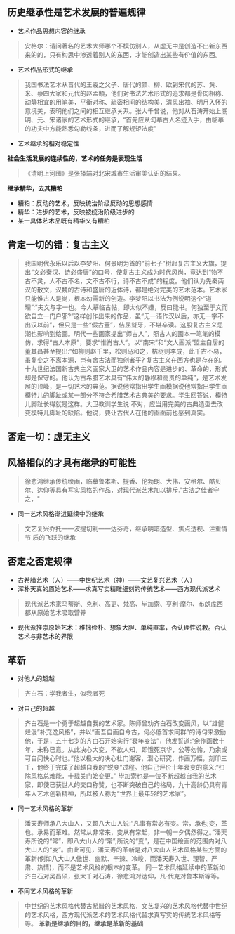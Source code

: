 ## 历史继承性是艺术发展的普遍规律
- 艺术作品思想内容的继承
> 安格尔：请问著名的艺术大师哪个不模仿别人，从虚无中是创造不出新东西来的的，只有构思中渗透着别人的东西，才能创造出某些有价值的东西。
- 艺术作品形式的继承
> 我国书法艺术从晋代的王羲之父子、唐代的颜、柳、欧到宋代的苏、黄、米、蔡四大家和元代的赵孟頫，他们对书法艺术形式的追求都是骨肉相称、动静相宜的用笔美，平衡对称、疏密相间的结构美，清风出袖、明月入怀的意境美，表明他们之间的相互继承关系。张大千曾说，他对从石涛开始上溯明、元、宋诸家的艺术形式的继承，“首先应从勾摹古人名迹入手，由临摹的功夫中方能熟悉勾勒线条，进而了解规矩法度”
- 艺术继承的相对稳定性

**社会生活发展的连续性的，艺术的任务是表现生活**
>《清明上河图》是张择端对北宋城市生活审美认识的结果。

**继承精华，去其糟粕**
- 糟粕：反动的艺术，反映统治阶级反动的思想感情
- 精华：进步的艺术，反映被统治阶级进步的
- 某一具体艺术品既有精华又有糟粕

## 肯定一切的错：复古主义
> 我国明代永乐以后以李梦阳、何景明为首的“前七子”树起复古主义大旗，提出“文必秦汉、诗必盛唐”的口号，使复古主义成为时代风尚，竟达到“物不古不灵，人不古不名，文不古不行，诗不古不成”的程度。他们认为先秦两汉的散文，汉魏的古诗和盛唐的近体诗，都是绝对完美的艺术范本。艺术家只能惟古人是尚，根本勿需新的创造。李梦阳以书法为例说明这个“道理”:“夫文与字一也。今人摹临古帖，即太似不嫌，反曰能书。何独至于文而欲自立一门户邪?”这样创作出来的作品，虽“无一语作汉以后，亦无一字不出汉以前”，但只是一些“假古董”，佶屈聱牙，不堪卒读。这股复古主义思潮也影响到绘画。明代一些画家提出“师古人”，照古人的画本一笔笔的模仿，求得“古人本原”，要求“惟肖古人”。以“南宋”和“文人画派”盟主自居的董其昌甚至提出:“如柳则赵千里，松则马和之，枯树则李成，此千古不易，虽复变之不离本源，岂有舍古法而独创者乎?
> 复古主义在西方也是存在的。十九世纪法国新古典主义画家大卫的艺术作品内容是进步的、革命的，形式却是保守的。他认为古希腊艺术具有“伟大的静穆和高贵的单纯”，是艺术发展的顶峰，是一切艺术的典范。据说他常指出学生画模据说他常指出学生画模特儿的脚趾或某一部分不符合希腊艺术古典美的要求。学生回答说，模特儿脚趾长得就是这样。大卫教训学生说:不对，应当用完美的古典造型去改变模特儿脚趾的缺陷。他说，要让古代人在他的画面前也感到真实。

## 否定一切：虚无主义

## 风格相似的才具有继承的可能性
> 徐悲鸿继承传统绘画，临摹鲁本斯、提香、伦勃朗、大伟、安格尔、酷贝尔、达仰等具有写实风格的作品，对现代派艺术加以排斥."古法之佳者守之，"
- 同一艺术风格渐进延续中的继承
>  文艺复兴乔托——波提切利——达芬奇，继承明暗造型、焦点透视、注重情节
> 质的飞跃的继承
## 否定之否定规律
- 古希腊艺术（人）——中世纪艺术（神）——文艺复兴艺术（人）
- 浑朴天真的原始艺术——求真写实精雕细刻的传统艺术——西方现代派艺术
>现代派艺术家马蒂斯、克利、高更、梵高、毕加索、亨利·摩尔、布朗库西都从原始艺术吸取营养

- 现代派推崇原始艺术：稚拙俭朴、想象大胆、单纯直率，否认理性说教。否认艺术与非艺术的界限

## 革新
- 对他人的超越
> 齐白石：学我者生，似我者死
- 对自己的超越
> 齐白石是一个勇于超越自我的艺术家。陈师曾劝齐白石改变画风，以“雄健烂漫”补充逸风格”，并以“画吾自画自今古，何必低首求同群”的诗句来激励他，于是，五十七岁的齐白石开始实行“衰年变法”，他发誓道:“余作画数十年，未称已意。从此决心大变，不欲人知，即饿死京华，公等勿怜，乃余或可自问快心时也。”他以极大的决心杜门谢客，潜心研究，作画万幅，刻印三千，他终于完成了超越自我的“蜕变”过程。他自己评价十年衰变的意义:“扫除风格总难能，十载关门始变更。”
> 毕加索也是一位不断超越自我的艺术家，即使已获世人的交口称赞，也不断突破自己的格局，九十高龄仍具有青年人艺术创新精神，所以被人称为“世界上最年轻的艺术家”。
- 同一艺术风格的革新
> 潘天寿师承八大山人，又超八大山人说:“凡事有常必有变。常，承也;变，革也。承易而革难。然常从非常来，变从有常起，非一朝一夕偶然得之。”潘天寿所说的“常”，即八大山人的“常”;所说的“变”，是在中国绘画的范围内对八大山人的“变”。由此可见，潘天寿的革新是对八大山人艺术风格某些方面的革新(例如八大山人傲世、幽默、辛辣、冷峻，而潘天寿入世、理智、严肃、热情)，而不是艺术风格的根本的变革。
同一艺术风格延续中的革新如齐白石对吴昌硕，张大千对石涛，徐悲鸿对达仰，凡·代克对鲁本斯等等。
- 不同艺术风格的革新
> 中世纪的艺术风格代替古希腊的艺术风格，文艺复兴的艺术风格代替中世纪的艺术风格，西方现代派艺术的艺术风格代替求真写实的传统艺术风格等等。
**革新是继承的目的，继承是革新的基础**
